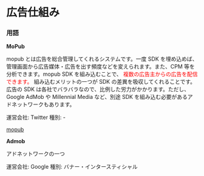 # 広告仕組み

### 用語

**MoPub**

mopub とは広告を総合管理してくれるシステムです。一度 SDK を埋め込めば、管理画面から広告媒体・広告を出す頻度などを変えられます。また、CPM 等を分析できます。mopub SDK を組み込むことで、<font color="red"> 複数の広告主からの広告を配信できます。</font> 組み込むメリットの一つが SDK の差異を吸収してくれることです。広告の SDK は各社でバラバラなので、比例した労力がかかります。ただし、Google AdMob や Millennial Media など、別途 SDK を組み込む必要があるアドネットワークもあります。

運営会社: Twitter
種別: -

[mopub](https://developers.mopub.com/publishers/ios/banner/)

**Admob**

アドネットワークの一つ

運営会社: Google
種別: バナー・インタースティシャル







